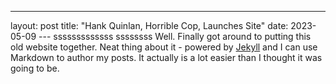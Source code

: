 ---
layout: post
title: "Hank Quinlan, Horrible Cop, Launches Site"
date: 2023-05-09
---  sssssssssssss
ssssssss
Well. Finally got around to putting this old website together. Neat thing about it - powered by [Jekyll](http://jekyllrb.com) and I can use Markdown to author my posts. It actually is a lot easier than I thought it was going to be.
